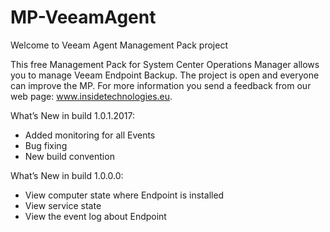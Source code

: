 # MP-VeeamAgent
Welcome to Veeam Agent Management Pack project

This free Management Pack for System Center Operations Manager allows you to manage Veeam Endpoint Backup. The project is open and everyone can improve the MP. For more information you send a feedback from our web page: www.insidetechnologies.eu.

What’s New in build 1.0.1.2017:

- Added monitoring for all Events
- Bug fixing
- New build convention

What’s New in build 1.0.0.0:

- View computer state where Endpoint is installed
- View service state
- View the event log about Endpoint
